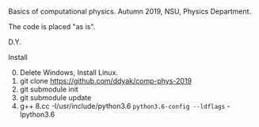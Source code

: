 Basics of computational physics. Autumn 2019, NSU, Physics Department.

The code is placed "as is".

D.Y.



Install

0. Delete Windows, Install Linux. 
1. git clone https://github.com/ddyak/comp-phys-2019
2. git submodule init
3. git submodule update
4. g++ 8.cc -I/usr/include/python3.6 `python3.6-config --ldflags` -lpython3.6
